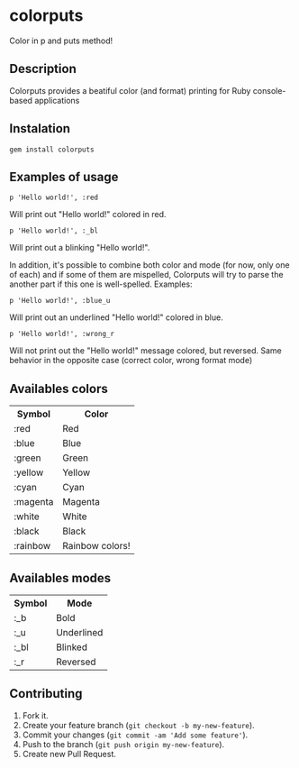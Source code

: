 colorputs
=========

Color in p and puts method!

Description
-----------

Colorputs provides a beatiful color (and format) printing for Ruby console-based applications

Instalation
-----------

    gem install colorputs
    
Examples of usage
-----------------

    p 'Hello world!', :red
    
Will print out "Hello world!" colored in red.

    p 'Hello world!', :_bl
    
Will print out a blinking "Hello world!".

In addition, it's possible to combine both color and mode (for now, only one of each)
and if some of them are mispelled, Colorputs will try to parse the another part if this one
is well-spelled. Examples:

    p 'Hello world!', :blue_u
    
Will print out an underlined "Hello world!" colored in blue.

    p 'Hello world!', :wrong_r
    
Will not print out the "Hello world!" message colored, but reversed.
Same behavior in the opposite case (correct color, wrong format mode)

Availables colors
-----------------

<table>
  <tr>
    <th>Symbol</th><th>Color</th>
  </tr>
  <tr>
    <td>:red</td><td>Red</td>
  </tr>
  <tr>
    <td>:blue</td><td>Blue</td>
  </tr>
  <tr>
    <td>:green</td><td>Green</td>
  </tr>
  <tr>
    <td>:yellow</td><td>Yellow</td>
  </tr>
  <tr>
    <td>:cyan</td><td>Cyan</td>
  </tr>
  <tr>
    <td>:magenta</td><td>Magenta</td>
  </tr>
  <tr>
    <td>:white</td><td>White</td>
  </tr>
  <tr>
    <td>:black</td><td>Black</td>
  </tr>
  <tr>
    <td>:rainbow</td><td>Rainbow colors!</td>
  </tr>
</table>

Availables modes
-----------------

<table>
  <tr>
    <th>Symbol</th><th>Mode</th>
  </tr>
  <tr>
    <td>:_b</td><td>Bold</td>
  </tr>
  <tr>
    <td>:_u</td><td>Underlined</td>
  </tr>
  <tr>
    <td>:_bl</td><td>Blinked</td>
  </tr>
  <tr>
    <td>:_r</td><td>Reversed</td>
  </tr>
</table>

## Contributing

1. Fork it.
2. Create your feature branch (`git checkout -b my-new-feature`).
3. Commit your changes (`git commit -am 'Add some feature'`).
4. Push to the branch (`git push origin my-new-feature`).
5. Create new Pull Request.
